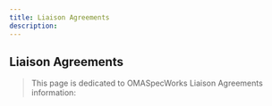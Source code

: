 ```yaml
---
title: Liaison Agreements
description:
---
```

## Liaison Agreements
> This page is dedicated to OMASpecWorks Liaison Agreements information: